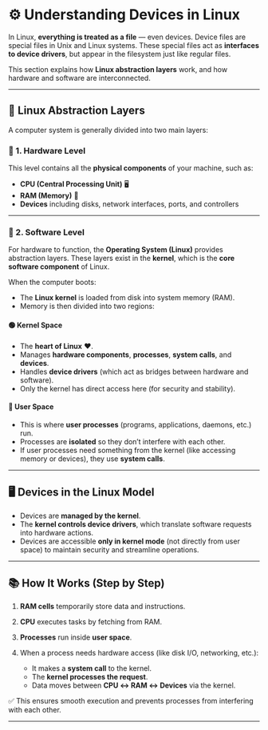 # ⚙️ **Understanding Devices** in Linux

In Linux, **everything is treated as a file** — even devices.
Device files are special files in Unix and Linux systems. These special files act as **interfaces to device drivers**, but appear in the filesystem just like regular files.

This section explains how **Linux abstraction layers** work, and how hardware and software are interconnected.

---

## 🧩 Linux Abstraction Layers

A computer system is generally divided into two main layers:

### 🔹 1. Hardware Level

This level contains all the **physical components** of your machine, such as:

* **CPU (Central Processing Unit)** 🖥️
* **RAM (Memory)** 💾
* **Devices** including disks, network interfaces, ports, and controllers

---

### 🔹 2. Software Level

For hardware to function, the **Operating System (Linux)** provides abstraction layers.
These layers exist in the **kernel**, which is the **core software component** of Linux.

When the computer boots:

* The **Linux kernel** is loaded from disk into system memory (RAM).
* Memory is then divided into two regions:

#### 🟢 Kernel Space

* The **heart of Linux** ❤️.
* Manages **hardware components**, **processes**, **system calls**, and **devices**.
* Handles **device drivers** (which act as bridges between hardware and software).
* Only the kernel has direct access here (for security and stability).

#### 🔵 User Space

* This is where **user processes** (programs, applications, daemons, etc.) run.
* Processes are **isolated** so they don’t interfere with each other.
* If user processes need something from the kernel (like accessing memory or devices), they use **system calls**.

---

## 🖥️ Devices in the Linux Model

* Devices are **managed by the kernel**.
* The **kernel controls device drivers**, which translate software requests into hardware actions.
* Devices are accessible **only in kernel mode** (not directly from user space) to maintain security and streamline operations.

---

## 📚 How It Works (Step by Step)

1. **RAM cells** temporarily store data and instructions.
2. **CPU** executes tasks by fetching from RAM.
3. **Processes** run inside **user space**.
4. When a process needs hardware access (like disk I/O, networking, etc.):

   * It makes a **system call** to the kernel.
   * The **kernel processes the request**.
   * Data moves between **CPU ↔ RAM ↔ Devices** via the kernel.

✅ This ensures smooth execution and prevents processes from interfering with each other.

---

